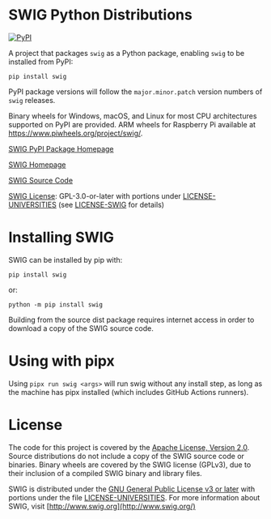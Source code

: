 SWIG Python Distributions
=========================

[![PyPI](https://img.shields.io/pypi/v/swig.svg)](https://pypi.org/project/swig)

A project that packages `swig` as a Python package, enabling `swig` to be installed from PyPI:

```
pip install swig
```

PyPI package versions will follow the `major.minor.patch` version numbers of `swig` releases.

Binary wheels for Windows, macOS, and Linux for most CPU architectures supported on PyPI are provided. ARM wheels for Raspberry Pi available at https://www.piwheels.org/project/swig/.

[SWIG PyPI Package Homepage](https://github.com/nightlark/swig-pypi)

[SWIG Homepage](http://www.swig.org/)

[SWIG Source Code](https://github.com/swig/swig/)

[SWIG License](https://github.com/swig/swig/blob/master/LICENSE): GPL-3.0-or-later with portions under [LICENSE-UNIVERSITIES](https://github.com/nightlark/swig-pypi/blob/main/LICENSE-UNIVERSITIES) (see [LICENSE-SWIG](https://github.com/nightlark/swig-pypi/blob/main/LICENSE-SWIG) for details)

Installing SWIG
===============

SWIG can be installed by pip with:

```
pip install swig
```

or:

```
python -m pip install swig
```

Building from the source dist package requires internet access in order to download a copy of the SWIG source code.

Using with pipx
===============

Using `pipx run swig <args>` will run swig without any install step, as long as the machine has pipx installed (which includes GitHub Actions runners).

License
=======

The code for this project is covered by the [Apache License, Version 2.0](http://www.apache.org/licenses/LICENSE-2.0). Source distributions do not include a copy of the SWIG source code or binaries. Binary wheels are covered by the SWIG license (GPLv3), due to their inclusion of a compiled SWIG binary and library files.

SWIG is distributed under the [GNU General Public License v3 or later](https://github.com/swig/swig/blob/master/LICENSE) with portions under the file [LICENSE-UNIVERSITIES](https://github.com/swig/swig/blob/master/LICENSE-UNIVERSITIES). For more information about SWIG, visit [http://www.swig.org](http://www.swig.org/)
